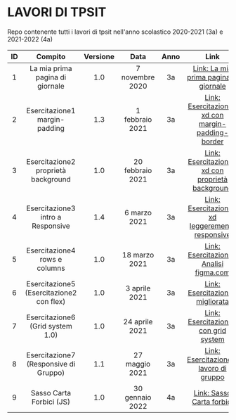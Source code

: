 # LAVORI DI TPSIT
Repo contenente tutti i lavori di tpsit nell'anno scolastico 2020-2021 (3a) e 2021-2022 (4a)

| ID |             Compito             | Versione |       Data      |       Anno      |                             Link                                |
|:--:|:-------------------------------:|:--------:|:---------------:|:---------------:|:------------------------------------------------------------------:|
|  1 | La mia prima pagina di giornale |    1.0   | 7 novembre 2020 | 3a | [Link: La mia prima pagina di giornale](https://jonnycp.github.io/tpsit/La_mia_prima_pagina_di_giornale/) |
|  2 |  Esercitazione1 margin-padding  |    1.3   | 1 febbraio 2021 | 3a | [Link: Esercitazione1 xd con margin-padding-border](https://jonnycp.github.io/tpsit/Esercitazione1_xd/) |
|  3 |  Esercitazione2 proprietà background  |    1.0   | 20 febbraio 2021 | 3a | [Link: Esercitazione2 xd con proprietà background](https://jonnycp.github.io/tpsit/Esercitazione2_xd/) |
|  4 |  Esercitazione3 intro a Responsive  |    1.4   | 6 marzo 2021 | 3a | [Link: Esercitazione3 xd leggeremente responsive](https://jonnycp.github.io/tpsit/Esercitazione3_xd/) |
|  5 |  Esercitazione4 rows e columns  |    1.0   | 18 marzo 2021 | 3a | [Link: Esercitazione4 Analisi figma.com](https://github.com/Jonnycp/tpsit/blob/master/Esercitazione4/%23FigmaIsBetter%20-1920x1080.pdf) |
|  6 |  Esercitazione5 (Esercitazione2 con flex)  |    1.0   | 3 aprile 2021 | 3a | [Link: Esercitazione2 migliorata](https://jonnycp.github.io/tpsit/Esercitazione5_xd/) |
|  7 |  Esercitazione6 (Grid system 1.0)  |    1.0   | 24 aprile 2021 | 3a | [Link: Esercitazione6 con grid system](https://jonnycp.github.io/tpsit/Esercitazione6_xd/) |
|  8 |  Esercitazione7 (Responsive di Gruppo)  |    1.1   | 27 maggio 2021 | 3a | [Link: Esercitazione7: lavoro di gruppo](https://jonnycp.github.io/tpsit/Esercitazione7_xd/) |
|  9 |  Sasso Carta Forbici (JS)  |    1.0   | 30 gennaio 2022 | 4a | [Link: Sasso Carta forbici](https://jonnycp.github.io/tpsit/Sasso-Carta-forbici/) |
